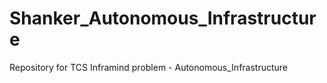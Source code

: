 # Shanker_Autonomous_Infrastructure
Repository for TCS Inframind problem - Autonomous_Infrastructure
